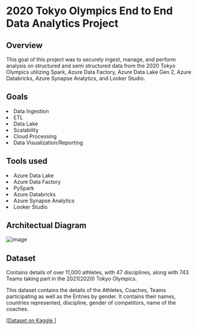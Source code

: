 # 2020 Tokyo Olympics End to End Data Analytics Project

## Overview
This goal of this project was to securely ingest, manage, and perform analysis on structured and semi structured data from the 2020 Tokyo Olympics utilizing Spark, Azure Data Factory, Azure Data Lake Gen 2, Azure Databricks, Azure Synapse Analytics, and Looker Studio.

## Goals
<li>Data Ingestion</li>
<li>ETL</li>
<li>Data Lake</li>
<li>Scalability</li>
<li>Cloud Processing</li>
<li>Data Visualization/Reporting</li>

## Tools used
<li>Azure Data Lake</li>
<li>Azure Data Factory</li>
<li>PySpark</li>
<li>Azure Databricks</li>
<li>Azure Synapse Analytics</li>
<li>Looker Studio</li>

## Architectual Diagram
![image](https://github.com/claydoers/tokyo-olympics-project/assets/109707159/90cae9f6-ad14-49fc-bc46-2b4efa568ae5)

## Dataset
Contains details of over 11,000 athletes, with 47 disciplines, along with 743 Teams taking part in the 2021(2020) Tokyo Olympics.

This dataset contains the details of the Athletes, Coaches, Teams participating as well as the Entries by gender. It contains their names, countries represented, discipline, gender of competitors, name of the coaches.

[[Dataset on Kaggle ](https://www.kaggle.com/datasets/arjunprasadsarkhel/2021-olympics-in-tokyo)]
